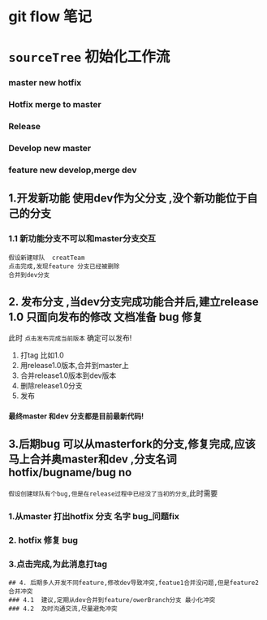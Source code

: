 # git flow 笔记  
# `sourceTree` 初始化工作流

### master  		  new  hotfix
### Hotfix  		  merge to  master
### Release  
### Develop  	     new master
###  feature 		  new  develop,merge  dev

## 1.开发新功能 使用dev作为父分支 ,没个新功能位于自己的分支
### 1.1 新功能分支不可以和master分支交互
	假设新建球队  creatTeam
	点击完成,发现feature 分支已经被删除
	合并到dev分支
	
	

## 2. 发布分支 ,当dev分支完成功能合并后,建立release 1.0 只面向发布的修改 文档准备 bug 修复 
此时  `点击发布完成当前版本`  确定可以发布!

1. 打tag   比如1.0
2. 用release1.0版本,合并到master上 
3. 合并release1.0版本到dev版本 
4. 删除release1.0分支
5. 发布 
#### 最终master 和dev 分支都是目前最新代码!


## 3.后期bug  可以从masterfork的分支,修复完成,应该马上合并奥master和dev ,分支名词 hotfix/bugname/bug no

`假设创建球队有个bug,但是在release过程中已经没了当初的分支`,此时需要
### 1.从master 打出hotfix 分支 名字 bug_问题fix
### 2. hotfix 修复 bug
### 3.点击完成,为此消息打tag 

`````````````````````````````````````````````````````````````
## 4. 后期多人开发不同feature,修改dev导致冲突,featue1合并没问题,但是feature2合并冲突
### 4.1  建议,定期从dev合并到feature/owerBranch分支 最小化冲突
### 4.2  及时沟通交流,尽量避免冲突
 


 






 


